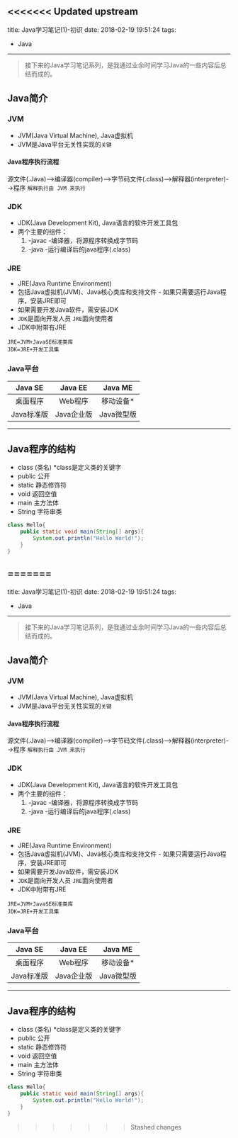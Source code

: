 <<<<<<< Updated upstream
---
title: Java学习笔记(1)-初识
date: 2018-02-19 19:51:24
tags:
  - Java
---

>接下来的Java学习笔记系列，是我通过业余时间学习Java的一些内容后总结而成的。

## Java简介
### JVM
- JVM(Java Virtual Machine), Java虚拟机
- JVM是Java平台无关性实现的`关键`

#### Java程序执行流程
源文件(.Java)-->编译器(compiler)-->字节码文件(.class)-->解释器(interpreter)-->程序
`解释执行由 JVM 来执行`

### JDK
- JDK(Java Development Kit), Java语言的软件开发工具包
- 两个主要的组件：
    1. -javac -编译器，将源程序转换成字节码
    2. -java -运行编译后的java程序(.class)

### JRE
- JRE(Java Runtime Environment)
- 包括Java虚拟机(JVM)、Java核心类库和支持文件 - 如果只需要运行Java程序，安装JRE即可
- 如果需要开发Java软件，需安装JDK
- `JDK`是面向开发人员 `JRE`面向使用者
- JDK中附带有JRE

```
JRE=JVM+JavaSE标准类库
JDK=JRE+开发工具集
```

### Java平台
Java SE | Java EE | Java ME
:-: | :-: | :-:
桌面程序 | Web程序 | 移动设备*
Java标准版 | Java企业版 | Java微型版

---

## Java程序的结构
- class (类名) \*class是定义类的关键字
- public 公开
- static 静态修饰符
- void 返回空值
- main 主方法体
- String 字符串类
```java
class Hello{
    public static void main(String[] args){
        System.out.println("Hello World!");
    }
}

```
=======
---
title: Java学习笔记(1)-初识
date: 2018-02-19 19:51:24
tags:
  - Java
---

>接下来的Java学习笔记系列，是我通过业余时间学习Java的一些内容后总结而成的。

## Java简介
### JVM
- JVM(Java Virtual Machine), Java虚拟机
- JVM是Java平台无关性实现的`关键`

#### Java程序执行流程
源文件(.Java)-->编译器(compiler)-->字节码文件(.class)-->解释器(interpreter)-->程序
`解释执行由 JVM 来执行`

### JDK
- JDK(Java Development Kit), Java语言的软件开发工具包
- 两个主要的组件：
    1. -javac -编译器，将源程序转换成字节码
    2. -java -运行编译后的java程序(.class)

### JRE
- JRE(Java Runtime Environment)
- 包括Java虚拟机(JVM)、Java核心类库和支持文件 - 如果只需要运行Java程序，安装JRE即可
- 如果需要开发Java软件，需安装JDK
- `JDK`是面向开发人员 `JRE`面向使用者
- JDK中附带有JRE

```
JRE=JVM+JavaSE标准类库
JDK=JRE+开发工具集
```

### Java平台
Java SE | Java EE | Java ME
:-: | :-: | :-:
桌面程序 | Web程序 | 移动设备*
Java标准版 | Java企业版 | Java微型版

---

## Java程序的结构
- class (类名) \*class是定义类的关键字
- public 公开
- static 静态修饰符
- void 返回空值
- main 主方法体
- String 字符串类
```java
class Hello{
    public static void main(String[] args){
        System.out.println("Hello World!");
    }
}

```
>>>>>>> Stashed changes
